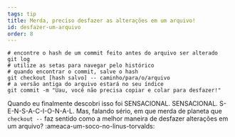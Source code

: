 ```yaml
---
tags: tip
title: Merda, preciso desfazer as alterações em um arquivo!
id: desfazer-um-arquivo
order: 8
---
```


```git
# encontre o hash de um commit feito antes do arquivo ser alterado
git log
# utilize as setas para navegar pelo histórico
# quando encontrar o commit, salve o hash
git checkout [hash salvo] -- caminho/para/o/arquivo
# a versão antiga do arquivo estará no seu índice
git commit -m "Uau, você não precisa copiar e colar para desfazer!"
```

Quando eu finalmente descobri isso foi SENSACIONAL. SENSACIONAL. S-E-N-S-A-C-I-O-N-A-L. Mas, falando sério, em que merda de planeta que `checkout --` faz sentido como a melhor maneira de desfazer alterações em um arquivo? :ameaca-um-soco-no-linus-torvalds: